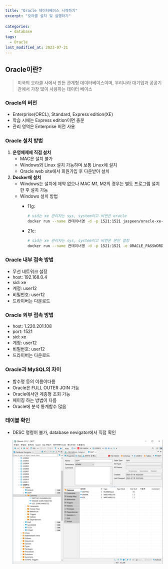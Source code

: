 ```yaml
---
title: "Oracle 데이터베이스 시작하기"
excerpt: "오라클 설치 및 실행하기"

categories:
  - database
tags:
  - Oracle
last_modified_at: 2023-07-21
---
```

## Oracle이란?

> 미국의 오라클 사에서 만든 관계형 데이터베이스이며, 우리나라 대기업과 공공기관에서 가장 많이 사용하는 데이터 베이스
> 

### Oracle의 버전

- Enterprise(ORCL), Standard, Express edition(XE)
- 학습 시에는 Express edition이면 충분
- 관리 영역은 Enterprise 버전 사용

### Oracle 설치 방법

1. **운영체제에 직접 설치**
    - MAC은 설치 불가
    - Windows와 Linux 설치 가능하며 보통 Linux에 설치
    - Oracle web site에서 회원가입 후 다운받아 설치
2. **Docker에 설치**
    - Windows는 설치에 제약 없으나 MAC M1, M2의 경우는 별도 프로그램 설치한 후 설치 가능
    - Windows 설치 방법
        - 11g:
            
            ```bash
            # sid는 xe 관리자는 sys, system이고 비번은 oracle
            docker run --name 컨테이너명 -d -p 1521:1521 jaspeen/oracle-xe-11g
            ```
            
        - 21c:
            
            ```bash
            # sid는 xe 관리자는 sys, system이고 비번은 본인 설정
            docker run --name 컨테이너명 -d -p 1521:1521 -e ORACLE_PASSWORD=관리자 비밀번호 gvenzl/oracle-xe
            ```
            
    

### Oracle 내부 접속 방법

- 무선 네트워크 설정
- host: 192.168.0.4
- sid: xe
- 계정: user12
- 비밀번호: user12
- 드라이버는 다운로드
    
    

### Oracle 외부 접속 방법

- host: 1.220.201.108
- port: 1521
- sid: xe
- 계정: user12
- 비밀번호: user12
- 드라이버는 다운로드
    
    

### Oracle과 MySQL의 차이

- 함수명 등의 이름이다름
- Oracle은 FULL OUTER JOIN 가능
- Oracle에서만 계층형 조회 가능
- 페이징 하는 방법이 다름
- Oracle에 분석 통계함수 많음
    
    

### 테이블 확인

- DESC  명령어 불가, database nevigator에서 직접 확인
    
    ![Untitled](/figures/oracle1.png)